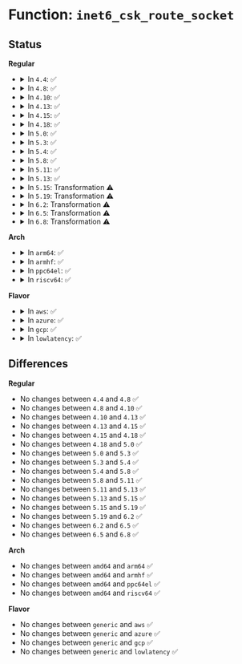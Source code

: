 # Function: <code>inet6_csk_route_socket</code>

## Status
<b>Regular</b>
<ul>
<li>
<details>
<summary>In <code>4.4</code>: ✅</summary>

```c
struct dst_entry *inet6_csk_route_socket(struct sock *sk, struct flowi6 *fl6);
```

**Collision:** Unique Static

**Inline:** No

**Transformation:** False

**Instances:**

```
In net/ipv6/inet6_connection_sock.c (ffffffff817f7480)
Location: net/ipv6/inet6_connection_sock.c:119
Inline: False
Direct callers:
  - net/ipv6/inet6_connection_sock.c:inet6_csk_update_pmtu
  - net/ipv6/inet6_connection_sock.c:inet6_csk_update_pmtu
  - net/ipv6/inet6_connection_sock.c:inet6_csk_xmit
```
**Symbols:**

```
ffffffff817f7480-ffffffff817f764f: inet6_csk_route_socket (STB_LOCAL)
```
</details>
</li>
<li>
<details>
<summary>In <code>4.8</code>: ✅</summary>

```c
struct dst_entry *inet6_csk_route_socket(struct sock *sk, struct flowi6 *fl6);
```

**Collision:** Unique Static

**Inline:** No

**Transformation:** False

**Instances:**

```
In net/ipv6/inet6_connection_sock.c (ffffffff818665d0)
Location: net/ipv6/inet6_connection_sock.c:121
Inline: False
Direct callers:
  - net/ipv6/inet6_connection_sock.c:inet6_csk_update_pmtu
  - net/ipv6/inet6_connection_sock.c:inet6_csk_update_pmtu
  - net/ipv6/inet6_connection_sock.c:inet6_csk_xmit
```
**Symbols:**

```
ffffffff818665d0-ffffffff818667a0: inet6_csk_route_socket (STB_LOCAL)
```
</details>
</li>
<li>
<details>
<summary>In <code>4.10</code>: ✅</summary>

```c
struct dst_entry *inet6_csk_route_socket(struct sock *sk, struct flowi6 *fl6);
```

**Collision:** Unique Static

**Inline:** No

**Transformation:** False

**Instances:**

```
In net/ipv6/inet6_connection_sock.c (ffffffff81898cc0)
Location: net/ipv6/inet6_connection_sock.c:123
Inline: False
Direct callers:
  - net/ipv6/inet6_connection_sock.c:inet6_csk_update_pmtu
  - net/ipv6/inet6_connection_sock.c:inet6_csk_update_pmtu
  - net/ipv6/inet6_connection_sock.c:inet6_csk_xmit
```
**Symbols:**

```
ffffffff81898cc0-ffffffff81898e9b: inet6_csk_route_socket (STB_LOCAL)
```
</details>
</li>
<li>
<details>
<summary>In <code>4.13</code>: ✅</summary>

```c
struct dst_entry *inet6_csk_route_socket(struct sock *sk, struct flowi6 *fl6);
```

**Collision:** Unique Static

**Inline:** No

**Transformation:** False

**Instances:**

```
In net/ipv6/inet6_connection_sock.c (ffffffff818beec0)
Location: net/ipv6/inet6_connection_sock.c:83
Inline: False
Direct callers:
  - net/ipv6/inet6_connection_sock.c:inet6_csk_update_pmtu
  - net/ipv6/inet6_connection_sock.c:inet6_csk_update_pmtu
  - net/ipv6/inet6_connection_sock.c:inet6_csk_xmit
```
**Symbols:**

```
ffffffff818beec0-ffffffff818bf0b8: inet6_csk_route_socket (STB_LOCAL)
```
</details>
</li>
<li>
<details>
<summary>In <code>4.15</code>: ✅</summary>

```c
struct dst_entry *inet6_csk_route_socket(struct sock *sk, struct flowi6 *fl6);
```

**Collision:** Unique Static

**Inline:** No

**Transformation:** False

**Instances:**

```
In net/ipv6/inet6_connection_sock.c (ffffffff81942000)
Location: net/ipv6/inet6_connection_sock.c:83
Inline: False
Direct callers:
  - net/ipv6/inet6_connection_sock.c:inet6_csk_update_pmtu
  - net/ipv6/inet6_connection_sock.c:inet6_csk_update_pmtu
  - net/ipv6/inet6_connection_sock.c:inet6_csk_xmit
```
**Symbols:**

```
ffffffff81942000-ffffffff819421f8: inet6_csk_route_socket (STB_LOCAL)
```
</details>
</li>
<li>
<details>
<summary>In <code>4.18</code>: ✅</summary>

```c
struct dst_entry *inet6_csk_route_socket(struct sock *sk, struct flowi6 *fl6);
```

**Collision:** Unique Static

**Inline:** No

**Transformation:** False

**Instances:**

```
In net/ipv6/inet6_connection_sock.c (ffffffff8199ae40)
Location: net/ipv6/inet6_connection_sock.c:83
Inline: False
Direct callers:
  - net/ipv6/inet6_connection_sock.c:inet6_csk_update_pmtu
  - net/ipv6/inet6_connection_sock.c:inet6_csk_update_pmtu
  - net/ipv6/inet6_connection_sock.c:inet6_csk_xmit
```
**Symbols:**

```
ffffffff8199ae40-ffffffff8199b020: inet6_csk_route_socket (STB_LOCAL)
```
</details>
</li>
<li>
<details>
<summary>In <code>5.0</code>: ✅</summary>

```c
struct dst_entry *inet6_csk_route_socket(struct sock *sk, struct flowi6 *fl6);
```

**Collision:** Unique Static

**Inline:** No

**Transformation:** False

**Instances:**

```
In net/ipv6/inet6_connection_sock.c (ffffffff819d1790)
Location: net/ipv6/inet6_connection_sock.c:83
Inline: False
Direct callers:
  - net/ipv6/inet6_connection_sock.c:inet6_csk_update_pmtu
  - net/ipv6/inet6_connection_sock.c:inet6_csk_update_pmtu
  - net/ipv6/inet6_connection_sock.c:inet6_csk_xmit
```
**Symbols:**

```
ffffffff819d1790-ffffffff819d1977: inet6_csk_route_socket (STB_LOCAL)
```
</details>
</li>
<li>
<details>
<summary>In <code>5.3</code>: ✅</summary>

```c
struct dst_entry *inet6_csk_route_socket(struct sock *sk, struct flowi6 *fl6);
```

**Collision:** Unique Static

**Inline:** No

**Transformation:** False

**Instances:**

```
In net/ipv6/inet6_connection_sock.c (ffffffff81a40540)
Location: net/ipv6/inet6_connection_sock.c:79
Inline: False
Direct callers:
  - net/ipv6/inet6_connection_sock.c:inet6_csk_update_pmtu
  - net/ipv6/inet6_connection_sock.c:inet6_csk_update_pmtu
  - net/ipv6/inet6_connection_sock.c:inet6_csk_xmit
```
**Symbols:**

```
ffffffff81a40540-ffffffff81a40727: inet6_csk_route_socket (STB_LOCAL)
```
</details>
</li>
<li>
<details>
<summary>In <code>5.4</code>: ✅</summary>

```c
struct dst_entry *inet6_csk_route_socket(struct sock *sk, struct flowi6 *fl6);
```

**Collision:** Unique Static

**Inline:** No

**Transformation:** False

**Instances:**

```
In net/ipv6/inet6_connection_sock.c (ffffffff81a771b0)
Location: net/ipv6/inet6_connection_sock.c:79
Inline: False
Direct callers:
  - net/ipv6/inet6_connection_sock.c:inet6_csk_update_pmtu
  - net/ipv6/inet6_connection_sock.c:inet6_csk_update_pmtu
  - net/ipv6/inet6_connection_sock.c:inet6_csk_xmit
```
**Symbols:**

```
ffffffff81a771b0-ffffffff81a7739b: inet6_csk_route_socket (STB_LOCAL)
```
</details>
</li>
<li>
<details>
<summary>In <code>5.8</code>: ✅</summary>

```c
struct dst_entry *inet6_csk_route_socket(struct sock *sk, struct flowi6 *fl6);
```

**Collision:** Unique Static

**Inline:** No

**Transformation:** False

**Instances:**

```
In net/ipv6/inet6_connection_sock.c (ffffffff81b71460)
Location: net/ipv6/inet6_connection_sock.c:79
Inline: False
Direct callers:
  - net/ipv6/inet6_connection_sock.c:inet6_csk_update_pmtu
  - net/ipv6/inet6_connection_sock.c:inet6_csk_update_pmtu
  - net/ipv6/inet6_connection_sock.c:inet6_csk_xmit
```
**Symbols:**

```
ffffffff81b71460-ffffffff81b71630: inet6_csk_route_socket (STB_LOCAL)
```
</details>
</li>
<li>
<details>
<summary>In <code>5.11</code>: ✅</summary>

```c
struct dst_entry *inet6_csk_route_socket(struct sock *sk, struct flowi6 *fl6);
```

**Collision:** Unique Static

**Inline:** No

**Transformation:** False

**Instances:**

```
In net/ipv6/inet6_connection_sock.c (ffffffff81b800d0)
Location: net/ipv6/inet6_connection_sock.c:79
Inline: False
Direct callers:
  - net/ipv6/inet6_connection_sock.c:inet6_csk_update_pmtu
  - net/ipv6/inet6_connection_sock.c:inet6_csk_update_pmtu
  - net/ipv6/inet6_connection_sock.c:inet6_csk_xmit
```
**Symbols:**

```
ffffffff81b800d0-ffffffff81b802b1: inet6_csk_route_socket (STB_LOCAL)
```
</details>
</li>
<li>
<details>
<summary>In <code>5.13</code>: ✅</summary>

```c
struct dst_entry *inet6_csk_route_socket(struct sock *sk, struct flowi6 *fl6);
```

**Collision:** Unique Static

**Inline:** No

**Transformation:** False

**Instances:**

```
In net/ipv6/inet6_connection_sock.c (ffffffff81b6ecd0)
Location: net/ipv6/inet6_connection_sock.c:79
Inline: False
Direct callers:
  - net/ipv6/inet6_connection_sock.c:inet6_csk_update_pmtu
  - net/ipv6/inet6_connection_sock.c:inet6_csk_update_pmtu
  - net/ipv6/inet6_connection_sock.c:inet6_csk_xmit
```
**Symbols:**

```
ffffffff81b6ecd0-ffffffff81b6eeb5: inet6_csk_route_socket (STB_LOCAL)
```
</details>
</li>
<li>
<details>
<summary>In <code>5.15</code>: Transformation ⚠️</summary>

```c
struct dst_entry *inet6_csk_route_socket(struct sock *sk, struct flowi6 *fl6);
```

**Collision:** Unique Static

**Inline:** No

**Transformation:** True

**Instances:**

```
In net/ipv6/inet6_connection_sock.c (0)
Location: net/ipv6/inet6_connection_sock.c:79
Inline: False
Direct callers:
  - net/ipv6/inet6_connection_sock.c:inet6_csk_update_pmtu
  - net/ipv6/inet6_connection_sock.c:inet6_csk_update_pmtu
  - net/ipv6/inet6_connection_sock.c:inet6_csk_xmit
```
**Symbols:**

```
ffffffff81c36d40-ffffffff81c36f43: inet6_csk_route_socket (STB_LOCAL)
ffffffff81d411f5-ffffffff81d4125b: inet6_csk_route_socket.cold (STB_LOCAL)
```
</details>
</li>
<li>
<details>
<summary>In <code>5.19</code>: Transformation ⚠️</summary>

```c
struct dst_entry *inet6_csk_route_socket(struct sock *sk, struct flowi6 *fl6);
```

**Collision:** Unique Static

**Inline:** No

**Transformation:** True

**Instances:**

```
In net/ipv6/inet6_connection_sock.c (0)
Location: net/ipv6/inet6_connection_sock.c:79
Inline: False
Direct callers:
  - net/ipv6/inet6_connection_sock.c:inet6_csk_update_pmtu
  - net/ipv6/inet6_connection_sock.c:inet6_csk_update_pmtu
  - net/ipv6/inet6_connection_sock.c:inet6_csk_xmit
```
**Symbols:**

```
ffffffff81dd4880-ffffffff81dd4a99: inet6_csk_route_socket (STB_LOCAL)
ffffffff81f0db3e-ffffffff81f0dba4: inet6_csk_route_socket.cold (STB_LOCAL)
```
</details>
</li>
<li>
<details>
<summary>In <code>6.2</code>: Transformation ⚠️</summary>

```c
struct dst_entry *inet6_csk_route_socket(struct sock *sk, struct flowi6 *fl6);
```

**Collision:** Unique Static

**Inline:** No

**Transformation:** True

**Instances:**

```
In net/ipv6/inet6_connection_sock.c (0)
Location: net/ipv6/inet6_connection_sock.c:79
Inline: False
Direct callers:
  - net/ipv6/inet6_connection_sock.c:inet6_csk_update_pmtu
  - net/ipv6/inet6_connection_sock.c:inet6_csk_update_pmtu
  - net/ipv6/inet6_connection_sock.c:inet6_csk_xmit
```
**Symbols:**

```
ffffffff81fa5f00-ffffffff81fa6122: inet6_csk_route_socket (STB_LOCAL)
ffffffff820b4f5d-ffffffff820b4fc3: inet6_csk_route_socket.cold (STB_LOCAL)
```
</details>
</li>
<li>
<details>
<summary>In <code>6.5</code>: Transformation ⚠️</summary>

```c
struct dst_entry *inet6_csk_route_socket(struct sock *sk, struct flowi6 *fl6);
```

**Collision:** Unique Static

**Inline:** No

**Transformation:** True

**Instances:**

```
In net/ipv6/inet6_connection_sock.c (0)
Location: net/ipv6/inet6_connection_sock.c:79
Inline: False
Direct callers:
  - net/ipv6/inet6_connection_sock.c:inet6_csk_update_pmtu
  - net/ipv6/inet6_connection_sock.c:inet6_csk_update_pmtu
  - net/ipv6/inet6_connection_sock.c:inet6_csk_xmit
```
**Symbols:**

```
ffffffff82006770-ffffffff820069a6: inet6_csk_route_socket (STB_LOCAL)
ffffffff82135e5d-ffffffff82135ea8: inet6_csk_route_socket.cold (STB_LOCAL)
```
</details>
</li>
<li>
<details>
<summary>In <code>6.8</code>: Transformation ⚠️</summary>

```c
struct dst_entry *inet6_csk_route_socket(struct sock *sk, struct flowi6 *fl6);
```

**Collision:** Unique Static

**Inline:** No

**Transformation:** True

**Instances:**

```
In net/ipv6/inet6_connection_sock.c (0)
Location: net/ipv6/inet6_connection_sock.c:79
Inline: False
Direct callers:
  - net/ipv6/inet6_connection_sock.c:inet6_csk_update_pmtu
  - net/ipv6/inet6_connection_sock.c:inet6_csk_update_pmtu
  - net/ipv6/inet6_connection_sock.c:inet6_csk_xmit
```
**Symbols:**

```
ffffffff820d55d0-ffffffff820d5806: inet6_csk_route_socket (STB_LOCAL)
ffffffff82217a92-ffffffff82217add: inet6_csk_route_socket.cold (STB_LOCAL)
```
</details>
</li>
</ul>
<b>Arch</b>
<ul>
<li>
<details>
<summary>In <code>arm64</code>: ✅</summary>

```c
struct dst_entry *inet6_csk_route_socket(struct sock *sk, struct flowi6 *fl6);
```

**Collision:** Unique Static

**Inline:** No

**Transformation:** False

**Instances:**

```
In net/ipv6/inet6_connection_sock.c (ffff800010d40838)
Location: net/ipv6/inet6_connection_sock.c:79
Inline: False
Direct callers:
  - net/ipv6/inet6_connection_sock.c:inet6_csk_update_pmtu
  - net/ipv6/inet6_connection_sock.c:inet6_csk_update_pmtu
  - net/ipv6/inet6_connection_sock.c:inet6_csk_xmit
```
**Symbols:**

```
ffff800010d40838-ffff800010d409fc: inet6_csk_route_socket (STB_LOCAL)
```
</details>
</li>
<li>
<details>
<summary>In <code>armhf</code>: ✅</summary>

```c
struct dst_entry *inet6_csk_route_socket(struct sock *sk, struct flowi6 *fl6);
```

**Collision:** Unique Static

**Inline:** No

**Transformation:** False

**Instances:**

```
In net/ipv6/inet6_connection_sock.c (c0e4322c)
Location: net/ipv6/inet6_connection_sock.c:79
Inline: False
Direct callers:
  - net/ipv6/inet6_connection_sock.c:inet6_csk_update_pmtu
  - net/ipv6/inet6_connection_sock.c:inet6_csk_update_pmtu
  - net/ipv6/inet6_connection_sock.c:inet6_csk_xmit
```
**Symbols:**

```
c0e4322c-c0e433dc: inet6_csk_route_socket (STB_LOCAL)
```
</details>
</li>
<li>
<details>
<summary>In <code>ppc64el</code>: ✅</summary>

```c
struct dst_entry *inet6_csk_route_socket(struct sock *sk, struct flowi6 *fl6);
```

**Collision:** Unique Static

**Inline:** No

**Transformation:** False

**Instances:**

```
In net/ipv6/inet6_connection_sock.c (c000000000e74e60)
Location: net/ipv6/inet6_connection_sock.c:79
Inline: False
Direct callers:
  - net/ipv6/inet6_connection_sock.c:inet6_csk_update_pmtu
  - net/ipv6/inet6_connection_sock.c:inet6_csk_update_pmtu
  - net/ipv6/inet6_connection_sock.c:inet6_csk_xmit
```
**Symbols:**

```
c000000000e74e60-c000000000e75090: inet6_csk_route_socket (STB_LOCAL)
```
</details>
</li>
<li>
<details>
<summary>In <code>riscv64</code>: ✅</summary>

```c
struct dst_entry *inet6_csk_route_socket(struct sock *sk, struct flowi6 *fl6);
```

**Collision:** Unique Static

**Inline:** No

**Transformation:** False

**Instances:**

```
In net/ipv6/inet6_connection_sock.c (ffffffe00087c130)
Location: net/ipv6/inet6_connection_sock.c:79
Inline: False
Direct callers:
  - net/ipv6/inet6_connection_sock.c:inet6_csk_update_pmtu
  - net/ipv6/inet6_connection_sock.c:inet6_csk_update_pmtu
  - net/ipv6/inet6_connection_sock.c:inet6_csk_xmit
```
**Symbols:**

```
ffffffe00087c130-ffffffe00087c2ae: inet6_csk_route_socket (STB_LOCAL)
```
</details>
</li>
</ul>
<b>Flavor</b>
<ul>
<li>
<details>
<summary>In <code>aws</code>: ✅</summary>

```c
struct dst_entry *inet6_csk_route_socket(struct sock *sk, struct flowi6 *fl6);
```

**Collision:** Unique Static

**Inline:** No

**Transformation:** False

**Instances:**

```
In net/ipv6/inet6_connection_sock.c (ffffffff81a16840)
Location: net/ipv6/inet6_connection_sock.c:79
Inline: False
Direct callers:
  - net/ipv6/inet6_connection_sock.c:inet6_csk_update_pmtu
  - net/ipv6/inet6_connection_sock.c:inet6_csk_update_pmtu
  - net/ipv6/inet6_connection_sock.c:inet6_csk_xmit
```
**Symbols:**

```
ffffffff81a16840-ffffffff81a16a2b: inet6_csk_route_socket (STB_LOCAL)
```
</details>
</li>
<li>
<details>
<summary>In <code>azure</code>: ✅</summary>

```c
struct dst_entry *inet6_csk_route_socket(struct sock *sk, struct flowi6 *fl6);
```

**Collision:** Unique Static

**Inline:** No

**Transformation:** False

**Instances:**

```
In net/ipv6/inet6_connection_sock.c (ffffffff819d3600)
Location: net/ipv6/inet6_connection_sock.c:79
Inline: False
Direct callers:
  - net/ipv6/inet6_connection_sock.c:inet6_csk_update_pmtu
  - net/ipv6/inet6_connection_sock.c:inet6_csk_update_pmtu
  - net/ipv6/inet6_connection_sock.c:inet6_csk_xmit
```
**Symbols:**

```
ffffffff819d3600-ffffffff819d37eb: inet6_csk_route_socket (STB_LOCAL)
```
</details>
</li>
<li>
<details>
<summary>In <code>gcp</code>: ✅</summary>

```c
struct dst_entry *inet6_csk_route_socket(struct sock *sk, struct flowi6 *fl6);
```

**Collision:** Unique Static

**Inline:** No

**Transformation:** False

**Instances:**

```
In net/ipv6/inet6_connection_sock.c (ffffffff81a812c0)
Location: net/ipv6/inet6_connection_sock.c:79
Inline: False
Direct callers:
  - net/ipv6/inet6_connection_sock.c:inet6_csk_update_pmtu
  - net/ipv6/inet6_connection_sock.c:inet6_csk_update_pmtu
  - net/ipv6/inet6_connection_sock.c:inet6_csk_xmit
```
**Symbols:**

```
ffffffff81a812c0-ffffffff81a814ab: inet6_csk_route_socket (STB_LOCAL)
```
</details>
</li>
<li>
<details>
<summary>In <code>lowlatency</code>: ✅</summary>

```c
struct dst_entry *inet6_csk_route_socket(struct sock *sk, struct flowi6 *fl6);
```

**Collision:** Unique Static

**Inline:** No

**Transformation:** False

**Instances:**

```
In net/ipv6/inet6_connection_sock.c (ffffffff81a8db90)
Location: net/ipv6/inet6_connection_sock.c:79
Inline: False
Direct callers:
  - net/ipv6/inet6_connection_sock.c:inet6_csk_update_pmtu
  - net/ipv6/inet6_connection_sock.c:inet6_csk_update_pmtu
  - net/ipv6/inet6_connection_sock.c:inet6_csk_xmit
```
**Symbols:**

```
ffffffff81a8db90-ffffffff81a8dd91: inet6_csk_route_socket (STB_LOCAL)
```
</details>
</li>
</ul>

## Differences
<b>Regular</b>
<ul>
<li>
No changes between <code>4.4</code> and <code>4.8</code> ✅
</li>
<li>
No changes between <code>4.8</code> and <code>4.10</code> ✅
</li>
<li>
No changes between <code>4.10</code> and <code>4.13</code> ✅
</li>
<li>
No changes between <code>4.13</code> and <code>4.15</code> ✅
</li>
<li>
No changes between <code>4.15</code> and <code>4.18</code> ✅
</li>
<li>
No changes between <code>4.18</code> and <code>5.0</code> ✅
</li>
<li>
No changes between <code>5.0</code> and <code>5.3</code> ✅
</li>
<li>
No changes between <code>5.3</code> and <code>5.4</code> ✅
</li>
<li>
No changes between <code>5.4</code> and <code>5.8</code> ✅
</li>
<li>
No changes between <code>5.8</code> and <code>5.11</code> ✅
</li>
<li>
No changes between <code>5.11</code> and <code>5.13</code> ✅
</li>
<li>
No changes between <code>5.13</code> and <code>5.15</code> ✅
</li>
<li>
No changes between <code>5.15</code> and <code>5.19</code> ✅
</li>
<li>
No changes between <code>5.19</code> and <code>6.2</code> ✅
</li>
<li>
No changes between <code>6.2</code> and <code>6.5</code> ✅
</li>
<li>
No changes between <code>6.5</code> and <code>6.8</code> ✅
</li>
</ul>
<b>Arch</b>
<ul>
<li>
No changes between <code>amd64</code> and <code>arm64</code> ✅
</li>
<li>
No changes between <code>amd64</code> and <code>armhf</code> ✅
</li>
<li>
No changes between <code>amd64</code> and <code>ppc64el</code> ✅
</li>
<li>
No changes between <code>amd64</code> and <code>riscv64</code> ✅
</li>
</ul>
<b>Flavor</b>
<ul>
<li>
No changes between <code>generic</code> and <code>aws</code> ✅
</li>
<li>
No changes between <code>generic</code> and <code>azure</code> ✅
</li>
<li>
No changes between <code>generic</code> and <code>gcp</code> ✅
</li>
<li>
No changes between <code>generic</code> and <code>lowlatency</code> ✅
</li>
</ul>
